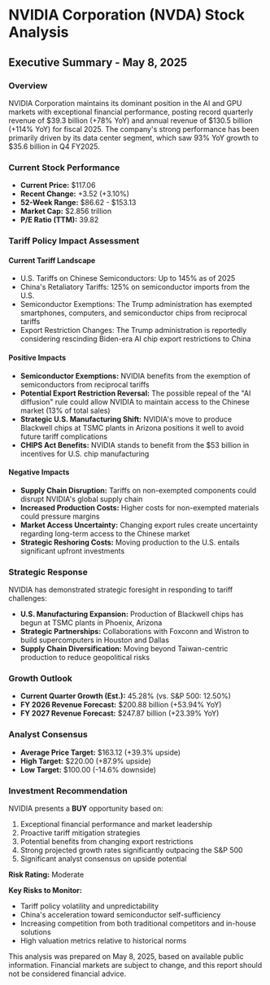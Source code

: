 # NVIDIA Corporation (NVDA) Stock Analysis
## Executive Summary - May 8, 2025

### Overview
NVIDIA Corporation maintains its dominant position in the AI and GPU markets with exceptional financial performance, posting record quarterly revenue of $39.3 billion (+78% YoY) and annual revenue of $130.5 billion (+114% YoY) for fiscal 2025. The company's strong performance has been primarily driven by its data center segment, which saw 93% YoY growth to $35.6 billion in Q4 FY2025.

### Current Stock Performance
- **Current Price:** $117.06
- **Recent Change:** +3.52 (+3.10%)
- **52-Week Range:** $86.62 - $153.13
- **Market Cap:** $2.856 trillion
- **P/E Ratio (TTM):** 39.82

### Tariff Policy Impact Assessment

#### Current Tariff Landscape
- U.S. Tariffs on Chinese Semiconductors: Up to 145% as of 2025
- China's Retaliatory Tariffs: 125% on semiconductor imports from the U.S.
- Semiconductor Exemptions: The Trump administration has exempted smartphones, computers, and semiconductor chips from reciprocal tariffs
- Export Restriction Changes: The Trump administration is reportedly considering rescinding Biden-era AI chip export restrictions to China

#### Positive Impacts
- **Semiconductor Exemptions:** NVIDIA benefits from the exemption of semiconductors from reciprocal tariffs
- **Potential Export Restriction Reversal:** The possible repeal of the "AI diffusion" rule could allow NVIDIA to maintain access to the Chinese market (13% of total sales)
- **Strategic U.S. Manufacturing Shift:** NVIDIA's move to produce Blackwell chips at TSMC plants in Arizona positions it well to avoid future tariff complications
- **CHIPS Act Benefits:** NVIDIA stands to benefit from the $53 billion in incentives for U.S. chip manufacturing

#### Negative Impacts
- **Supply Chain Disruption:** Tariffs on non-exempted components could disrupt NVIDIA's global supply chain
- **Increased Production Costs:** Higher costs for non-exempted materials could pressure margins
- **Market Access Uncertainty:** Changing export rules create uncertainty regarding long-term access to the Chinese market
- **Strategic Reshoring Costs:** Moving production to the U.S. entails significant upfront investments

### Strategic Response
NVIDIA has demonstrated strategic foresight in responding to tariff challenges:
- **U.S. Manufacturing Expansion:** Production of Blackwell chips has begun at TSMC plants in Phoenix, Arizona
- **Strategic Partnerships:** Collaborations with Foxconn and Wistron to build supercomputers in Houston and Dallas
- **Supply Chain Diversification:** Moving beyond Taiwan-centric production to reduce geopolitical risks

### Growth Outlook
- **Current Quarter Growth (Est.):** 45.28% (vs. S&P 500: 12.50%)
- **FY 2026 Revenue Forecast:** $200.88 billion (+53.94% YoY)
- **FY 2027 Revenue Forecast:** $247.87 billion (+23.39% YoY)

### Analyst Consensus
- **Average Price Target:** $163.12 (+39.3% upside)
- **High Target:** $220.00 (+87.9% upside)
- **Low Target:** $100.00 (-14.6% downside)

### Investment Recommendation
NVIDIA presents a **BUY** opportunity based on:
1. Exceptional financial performance and market leadership
2. Proactive tariff mitigation strategies
3. Potential benefits from changing export restrictions
4. Strong projected growth rates significantly outpacing the S&P 500
5. Significant analyst consensus on upside potential

**Risk Rating:** Moderate

**Key Risks to Monitor:**
- Tariff policy volatility and unpredictability
- China's acceleration toward semiconductor self-sufficiency
- Increasing competition from both traditional competitors and in-house solutions
- High valuation metrics relative to historical norms

This analysis was prepared on May 8, 2025, based on available public information. Financial markets are subject to change, and this report should not be considered financial advice.